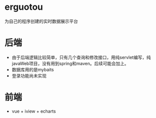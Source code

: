 # erguotou
为自己的程序创建的实时数据展示平台
# 后端
- 由于后端逻辑比较简单，只有几个查询和修改接口，用纯servlet编写，纯javaWeb项目，没有用到spring和maven。后续可能会加上。
- 数据库用的是mybaits
- 登录功能尚未实现
# 前端
- vue + iview + echarts
